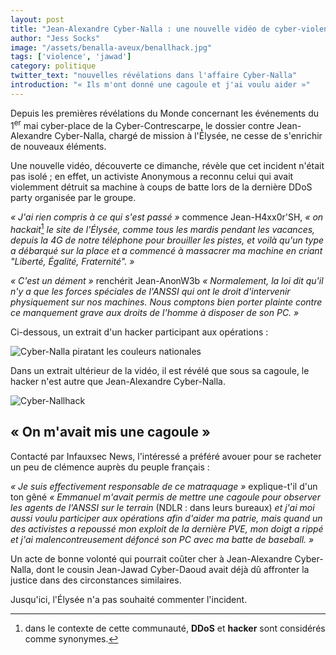 ```yaml
---
layout: post
title: "Jean-Alexandre Cyber-Nalla : une nouvelle vidéo de cyber-violence fait polémique"
author: "Jess Socks"
image: "/assets/benalla-aveux/benallhack.jpg"
tags: ['violence', 'jawad']
category: politique
twitter_text: "nouvelles révélations dans l'affaire Cyber-Nalla"
introduction: "« Ils m'ont donné une cagoule et j'ai voulu aider »"
---
```


Depuis les premières révélations du Monde concernant les événements du
1<sup>er</sup> mai cyber-place de la Cyber-Contrescarpe, le dossier contre
Jean-Alexandre Cyber-Nalla, chargé de mission à l'Élysée, ne cesse de s'enrichir
de nouveaux éléments.

Une nouvelle vidéo, découverte ce dimanche, révèle que cet incident n'était pas
isolé ; en effet, un activiste Anonymous a reconnu celui qui avait violemment
détruit sa machine à coups de batte lors de la dernière DDoS party organisée
par le groupe.

*« J'ai rien compris à ce qui s'est passé »* commence Jean-H4xx0r'SH, *« on
hackait*[^1] *le site de l'Élysée, comme tous les mardis pendant les vacances,
depuis la 4G de notre téléphone pour brouiller les pistes, et voilà qu'un type
a débarqué sur la place et a commencé à massacrer ma machine en criant
"Liberté, Égalité, Fraternité". »*

*« C'est un dément »* renchérit Jean-AnonW3b *« Normalement, la loi dit qu'il
n'y a que les forces spéciales de l'ANSSI qui ont le droit d'intervenir
physiquement sur nos machines. Nous comptons bien porter plainte contre ce
manquement grave aux droits de l'homme à disposer de son PC. »*

Ci-dessous, un extrait d'un hacker participant aux opérations :

![Cyber-Nalla piratant les couleurs nationales](/assets/benalla-aveux/benallhack.gif)

Dans un extrait ultérieur de la vidéo, il est révélé que sous sa cagoule, le
hacker n'est autre que Jean-Alexandre Cyber-Nalla.

![Cyber-Nallhack](/assets/benalla-aveux/benallhack.jpg)

## « On m'avait mis une cagoule »

Contacté par Infauxsec News, l'intéressé a préféré avouer pour se racheter un
peu de clémence auprès du peuple français :

*« Je suis effectivement responsable de ce matraquage »* explique-t'il d'un ton
gêné *« Emmanuel m'avait permis de mettre une cagoule pour observer les agents
de l'ANSSI sur le terrain* (NDLR : dans leurs bureaux) *et j'ai moi aussi
voulu participer aux opérations afin d'aider ma patrie, mais quand un des
activistes a repoussé mon exploit de la dernière PVE, mon doigt a rippé
et j'ai malencontreusement défoncé son PC avec ma batte de baseball. »*

Un acte de bonne volonté qui pourrait coûter cher à Jean-Alexandre Cyber-Nalla, dont le
cousin Jean-Jawad Cyber-Daoud avait déjà dû affronter la justice dans des circonstances
similaires.

Jusqu'ici, l'Élysée n'a pas souhaité commenter l'incident.

[^1]: dans le contexte de cette communauté, **DDoS** et **hacker** sont
considérés comme synonymes.
